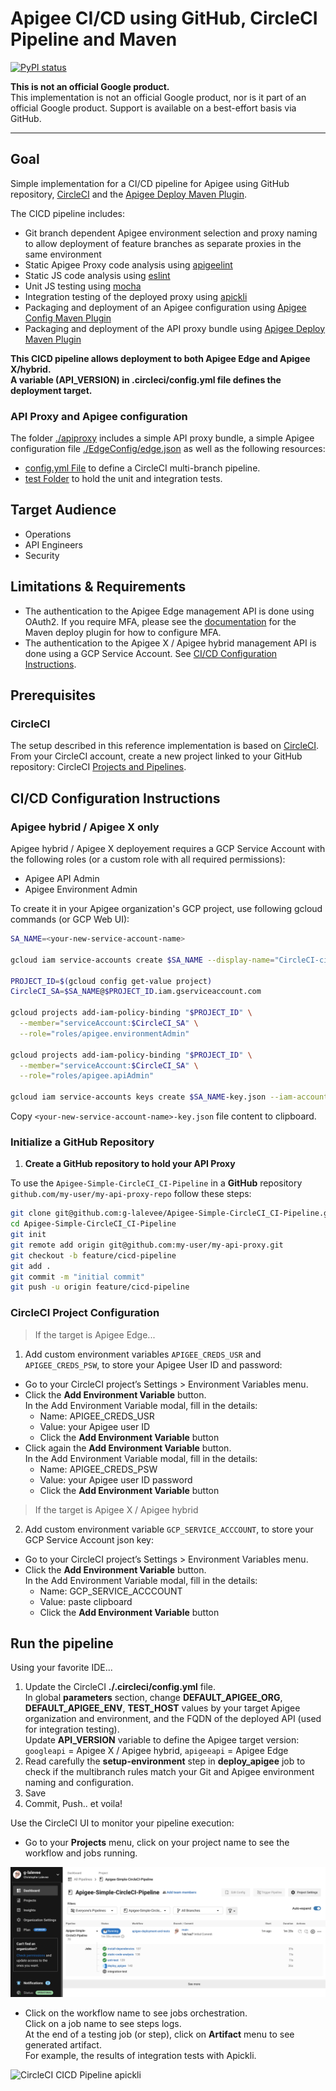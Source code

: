 # Apigee CI/CD using GitHub, CircleCI Pipeline and Maven 

[![PyPI status](https://img.shields.io/pypi/status/ansicolortags.svg)](https://pypi.python.org/pypi/ansicolortags/) 

**This is not an official Google product.**<BR>This implementation is not an official Google product, nor is it part of an official Google product. Support is available on a best-effort basis via GitHub.

***

## Goal

Simple implementation for a CI/CD pipeline for Apigee using GitHub repository, [CircleCI](https://circleci.com/docs/2.0/pipelines/) and the [Apigee Deploy Maven Plugin](https://github.com/apigee/apigee-deploy-maven-plugin).  

The CICD pipeline includes:

- Git branch dependent Apigee environment selection and proxy naming to allow
  deployment of feature branches as separate proxies in the same environment
- Static Apigee Proxy code analysis using [apigeelint](https://github.com/apigee/apigeelint)
- Static JS code analysis using [eslint](https://eslint.org/)
- Unit JS testing using [mocha](https://mochajs.org/)
- Integration testing of the deployed proxy using [apickli](https://github.com/apickli/apickli)
- Packaging and deployment of an Apigee configuration using [Apigee Config Maven Plugin](https://github.com/apigee/apigee-config-maven-plugin)
- Packaging and deployment of the API proxy bundle using [Apigee Deploy Maven Plugin](https://github.com/apigee/apigee-deploy-maven-plugin)

**This CICD pipeline allows deployment to both Apigee Edge and Apigee X/hybrid. <BR>A variable (API_VERSION) in .circleci/config.yml file defines the deployment target.**


### API Proxy and Apigee configuration

The folder [./apiproxy](./apiproxy) includes a simple API proxy bundle, a simple Apigee configuration file [./EdgeConfig/edge.json](./EdgeConfig/edge.json) as well as the following resources:

- [config.yml File](./.circleci/config.yml) to define a CircleCI multi-branch pipeline.
- [test Folder](./test) to hold the unit and integration tests.


## Target Audience

- Operations
- API Engineers
- Security

## Limitations & Requirements

- The authentication to the Apigee Edge management API is done using OAuth2. If you require MFA, please see the [documentation](https://github.com/apigee/apigee-deploy-maven-plugin#oauth-and-two-factor-authentication) for the Maven deploy plugin for how to configure MFA.
- The authentication to the Apigee X / Apigee hybrid management API is done using a GCP Service Account. See [CI/CD Configuration Instructions](#CI/CD-Configuration-Instructions).

## Prerequisites

### CircleCI

The setup described in this reference implementation is based on [CircleCI](https://circleci.com).<BR> 
From your CircleCI account, create a new project linked to your GitHub repository: CircleCI [Projects and Pipelines](https://circleci.com/docs/2.0/project-build/#adding-projects).



## CI/CD Configuration Instructions

### Apigee hybrid / Apigee X only

Apigee hybrid / Apigee X deployement requires a GCP Service Account with the following roles (or a custom role with all required permissions):

- Apigee API Admin
- Apigee Environment Admin

To create it in your Apigee organization's GCP project, use following gcloud commands (or GCP Web UI):

```sh
SA_NAME=<your-new-service-account-name>

gcloud iam service-accounts create $SA_NAME --display-name="CircleCI-ci Service Account"

PROJECT_ID=$(gcloud config get-value project)
CircleCI_SA=$SA_NAME@$PROJECT_ID.iam.gserviceaccount.com

gcloud projects add-iam-policy-binding "$PROJECT_ID" \
  --member="serviceAccount:$CircleCI_SA" \
  --role="roles/apigee.environmentAdmin"

gcloud projects add-iam-policy-binding "$PROJECT_ID" \
  --member="serviceAccount:$CircleCI_SA" \
  --role="roles/apigee.apiAdmin"

gcloud iam service-accounts keys create $SA_NAME-key.json --iam-account=$CircleCI_SA --key-file-type=json 

```

Copy `<your-new-service-account-name>-key.json` file content to clipboard. 

### Initialize a GitHub Repository

1.  **Create a GitHub repository to hold your API Proxy** <BR>

To use the `Apigee-Simple-CircleCI_CI-Pipeline`
in a **GitHub** repository `github.com/my-user/my-api-proxy-repo` follow these
steps:

```bash
git clone git@github.com:g-lalevee/Apigee-Simple-CircleCI_CI-Pipeline.git
cd Apigee-Simple-CircleCI_CI-Pipeline
git init
git remote add origin git@github.com:my-user/my-api-proxy.git
git checkout -b feature/cicd-pipeline
git add .
git commit -m "initial commit"
git push -u origin feature/cicd-pipeline
```


### CircleCI Project Configuration 

> If the target is Apigee Edge...

1.  Add custom environment variables `APIGEE_CREDS_USR` and `APIGEE_CREDS_PSW`, to store your Apigee User ID and password:
- Go to your CircleCI project’s Settings > Environment Variables menu.
- Click the **Add Environment Variable** button.<BR>In the Add Environment Variable modal, fill in the details:
  - Name: APIGEE_CREDS_USR
  - Value: your Apigee user ID 
  - Click the **Add Environment Variable** button
- Click again the **Add Environment Variable** button.<BR>In the Add Environment Variable modal, fill in the details:
  - Name: APIGEE_CREDS_PSW
  - Value: your Apigee user ID password
  - Click the **Add Environment Variable** button

> If the target is Apigee X / Apigee hybrid

2.  Add custom environment variable `GCP_SERVICE_ACCCOUNT`, to store your GCP Service Account json key:
- Go to your CircleCI project’s Settings > Environment Variables menu.
- Click the **Add Environment Variable** button.<BR>In the Add Environment Variable modal, fill in the details:
  - Name: GCP_SERVICE_ACCCOUNT
  - Value: paste clipboard
  - Click the **Add Environment Variable** button

## Run the pipeline

Using your favorite IDE...
1.  Update the CircleCI **./.circleci/config.yml** file.<BR>
In global **parameters** section, change **DEFAULT_APIGEE_ORG**, **DEFAULT_APIGEE_ENV**, **TEST_HOST** values by your target Apigee organization and environment, and the FQDN of the deployed API (used for integration testing).<BR>
Update **API_VERSION** variable to define the Apigee target version: `googleapi` = Apigee X / Apigee hybrid, `apigeeapi` = Apigee Edge
2.  Read carefully the **setup-environment** step in **deploy_apigee** job to check if the multibranch rules match your Git and Apigee environment naming and configuration.
3. Save
4. Commit, Push.. et voila!


Use the CircleCI UI to monitor your pipeline execution:

- Go to your **Projects** menu, click on your project name to see the workflow and jobs running.

![CircleCI CICD Pipeline](./images/circleci-2.jpg)

- Click on the workflow name to see jobs orchestration.
<BR>Click on a job name to see steps logs.
<BR>At the end of a testing job (or step), click on **Artifact** menu to see generated artifact.
<BR>For example, the results of integration tests with Apickli.

![CircleCI CICD Pipeline apickli](./images/apigee-circleci.gif)
